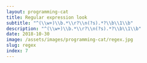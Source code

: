 ```yaml
---
layout: programming-cat
title: Regular expression look
subtitle: "^(\\w+)\\b.*\\r?\\n(?s).*?\\b\\1\\b"
description: "^(\\w+)\\b.*\\r?\\n(?s).*?\\b\\1\\b"
date: 2018-10-30
image: /assets/images/programming-cat/regex.jpg
slug: regex
index: 7
---
```

